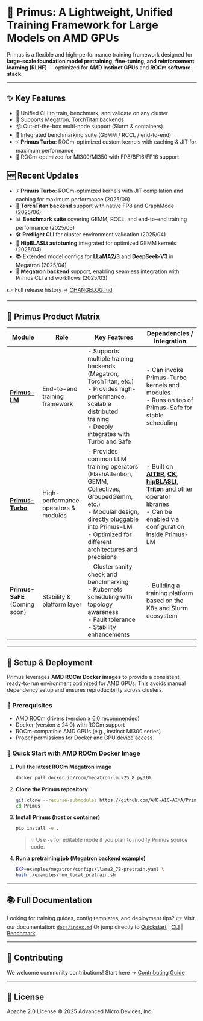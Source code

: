 # 🚀 Primus: A Lightweight, Unified Training Framework for Large Models on AMD GPUs

Primus is a flexible and high-performance training framework designed for **large-scale foundation model pretraining, fine-tuning, and reinforcement learning (RLHF)** — optimized for **AMD Instinct GPUs** and **ROCm software stack**.

---

## ✨ Key Features

- 🔧 Unified CLI to train, benchmark, and validate on any cluster
- 🧠 Supports Megatron, TorchTitan backends
- 📦 Out-of-the-box multi-node support (Slurm & containers)
- 🚀 Integrated benchmarking suite (GEMM / RCCL / end-to-end)
- ⚡ **Primus Turbo**: ROCm-optimized custom kernels with caching & JIT for maximum performance
- 🎯 ROCm-optimized for MI300/MI350 with FP8/BF16/FP16 support


## 🆕 Recent Updates

- ⚡ **Primus Turbo**: ROCm-optimized kernels with JIT compilation and caching for maximum performance (2025/09)
- 🔧 **TorchTitan backend** support with native FP8 and GraphMode (2025/06)
- 📊 **Benchmark suite** covering GEMM, RCCL, and end-to-end training performance (2025/05)
- 🛠️ **Preflight CLI** for cluster environment validation (2025/04)
- 🚀 **HipBLASLt autotuning** integrated for optimized GEMM kernels (2025/04)
- 📚 Extended model configs for **LLaMA2/3** and **DeepSeek-V3** in Megatron (2025/04)
- 🧠 **Megatron backend** support, enabling seamless integration with Primus CLI and workflows (2025/03)

👉 Full release history → [CHANGELOG.md](./docs/CHANGELOG.md)

---

## 🧩 Primus Product Matrix

|    Module    | Role | Key Features | Dependencies / Integration |
|--------------|------|--------------|-----------------------------|
| [**Primus-LM**](https://github.com/AMD-AGI/Primus)         | End-to-end training framework | - Supports multiple training backends (Megatron, TorchTitan, etc.)<br>- Provides high-performance, scalable distributed training<br>- Deeply integrates with Turbo and Safe | - Can invoke Primus-Turbo kernels and modules<br>- Runs on top of Primus-Safe for stable scheduling |
| [**Primus-Turbo**](https://github.com/AMD-AGI/Primus-Turbo)         | High-performance operators & modules | - Provides common LLM training operators (FlashAttention, GEMM, Collectives, GroupedGemm, etc.)<br>- Modular design, directly pluggable into Primus-LM<br>- Optimized for different architectures and precisions | - Built on [**AITER**](https://github.com/ROCm/aiter), [**CK**](https://github.com/ROCm/composable_kernel), [**hipBLASLt**](https://github.com/ROCm/hipBLASLt), [**Triton**](https://github.com/ROCm/triton)  and other operator libraries<br>- Can be enabled via configuration inside Primus-LM |
| **Primus-SaFE** (Coming soon)         | Stability & platform layer | - Cluster sanity check and benchmarking<br>- Kubernets scheduling with topology awareness<br>- Fault tolerance<br>- Stability enhancements | - Building a training platform based on the K8s and Slurm ecosystem |

---

## 🚀 Setup & Deployment
Primus leverages **AMD ROCm Docker images** to provide a consistent, ready-to-run environment optimized for AMD GPUs.
This avoids manual dependency setup and ensures reproducibility across clusters.


### 🔧 Prerequisites

- AMD ROCm drivers (version ≥ 6.0 recommended)
- Docker (version ≥ 24.0) with ROCm support
- ROCm-compatible AMD GPUs (e.g., Instinct MI300 series)
- Proper permissions for Docker and GPU device access

### 🐳 Quick Start with AMD ROCm Docker Image

1. **Pull the latest ROCm Megatron image**

    ```bash
    docker pull docker.io/rocm/megatron-lm:v25.8_py310
    ```

2. **Clone the Primus repository**

    ```bash
    git clone --recurse-submodules https://github.com/AMD-AIG-AIMA/Primus.git
    cd Primus
    ```

3. **Install Primus (host or container)**

    ```bash
    pip install -e .
    ```

    > 💡 Use `-e` for editable mode if you plan to modify Primus source code.

4. **Run a pretraining job (Megatron backend example)**

    ```bash
    EXP=examples/megatron/configs/llama2_7B-pretrain.yaml \
    bash ./examples/run_local_pretrain.sh
    ```

---

## 📚 Full Documentation

Looking for training guides, config templates, and deployment tips?
👉 Visit our documentation: [`docs/index.md`](./docs/index.md)
Or jump directly to [Quickstart](./docs/quickstart.md) | [CLI](./docs/cli.md) | [Benchmark](./docs/benchmark/overview.md)

---

## 🤝 Contributing

We welcome community contributions!
Start here → [Contributing Guide](./docs/contributing.md)

---

## 📜 License

Apache 2.0 License © 2025 Advanced Micro Devices, Inc.
